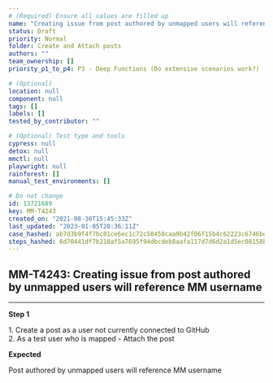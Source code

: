 ```yaml
---
# (Required) Ensure all values are filled up
name: "Creating issue from post authored by unmapped users will reference MM username"
status: Draft
priority: Normal
folder: Create and Attach posts
authors: ""
team_ownership: []
priority_p1_to_p4: P3 - Deep Functions (Do extensive scenarios work?)

# (Optional)
location: null
component: null
tags: []
labels: []
tested_by_contributor: ""

# (Optional) Test type and tools
cypress: null
detox: null
mmctl: null
playwright: null
rainforest: []
manual_test_environments: []

# Do not change
id: 13721689
key: MM-T4243
created_on: "2021-08-30T15:45:33Z"
last_updated: "2023-01-05T20:36:11Z"
case_hashed: ab7d3b9f4f7bc81ce6ec1c72c50458caa9b42f06f15b4c62223c6746bd16d09fc683a04fc7e6bb9950502a5977983e8e
steps_hashed: 6d70441df7b210af5a7695f94dbcdeb8aafa117d7d6d2a1d5ec08158b47c9bea0f081220d0daf6816c2222fdb062cd54
---
```


<!-- (Auto-generated) Based on frontmatter's "key" and "name" -->

## MM-T4243: Creating issue from post authored by unmapped users will reference MM username

---

**Step 1**

1\. Create a post as a user not currently connected to GitHub\
2\. As a test user who is mapped - Attach the post

**Expected**

Post authored by unmapped users will reference MM username
